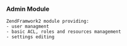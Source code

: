 ### Admin Module

	ZendFramwork2 module providing:
	- user managment
	- basic ACL, roles and resources management
	- settings editing
